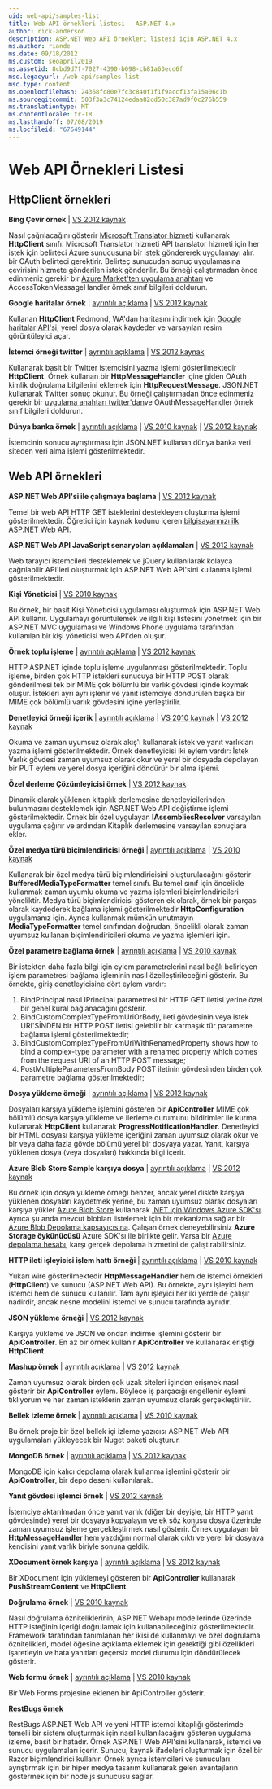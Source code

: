 ```yaml
---
uid: web-api/samples-list
title: Web API örnekleri listesi - ASP.NET 4.x
author: rick-anderson
description: ASP.NET Web API örnekleri listesi için ASP.NET 4.x
ms.author: riande
ms.date: 09/18/2012
ms.custom: seoapril2019
ms.assetid: 8cbd9d7f-7027-4390-b098-cb81a63ecd6f
msc.legacyurl: /web-api/samples-list
msc.type: content
ms.openlocfilehash: 24368fc80e7fc3c840f1f1f9accf13fa15a06c1b
ms.sourcegitcommit: 503f3a3c74124edaa82cd50c387ad9f0c276b559
ms.translationtype: MT
ms.contentlocale: tr-TR
ms.lasthandoff: 07/08/2019
ms.locfileid: "67649144"
---
```

# <a name="web-api-samples-list"></a>Web API Örnekleri Listesi

## <a name="httpclient-samples"></a>HttpClient örnekleri

**Bing Çevir örnek** | [VS 2012 kaynak](https://github.com/aspnet/samples/blob/master/samples/aspnet/HttpClient/BingTranslateSample)

Nasıl çağrılacağını gösterir [Microsoft Translator hizmeti](https://msdn.microsoft.com/library/ff512419.aspx) kullanarak **HttpClient** sınıfı. Microsoft Translator hizmeti API translator hizmeti için her istek için belirteci Azure sunucusuna bir istek göndererek uygulamayı alır. bir OAuth belirteci gerektirir. Belirteç sunucudan sonuç uygulamasına çevirisini hizmete gönderilen istek gönderilir. Bu örneği çalıştırmadan önce edinmeniz gerekir bir [Azure Market'ten uygulama anahtarı](https://msdn.microsoft.com/library/hh454950.aspx) ve AccessTokenMessageHandler örnek sınıf bilgileri doldurun.

**Google haritalar örnek** | [ayrıntılı açıklama](https://blogs.msdn.com/b/henrikn/archive/2012/02/17/downloading-a-google-map-to-local-file.aspx) | [VS 2012 kaynak](https://github.com/aspnet/samples/blob/master/samples/aspnet/HttpClient/GoogleMapsSample)

Kullanan **HttpClient** Redmond, WA'dan haritasını indirmek için [Google haritalar API'si](https://developers.google.com/maps/), yerel dosya olarak kaydeder ve varsayılan resim görüntüleyici açar.

**İstemci örneği twitter** | [ayrıntılı açıklama](https://blogs.msdn.com/b/henrikn/archive/2012/02/16/extending-httpclient-with-oauth-to-access-twitter.aspx) | [VS 2012 kaynak](https://github.com/aspnet/samples/blob/master/samples/aspnet/HttpClient/TwitterSample)

Kullanarak basit bir Twitter istemcisini yazma işlemi gösterilmektedir **HttpClient**. Örnek kullanan bir **HttpMessageHandler** içine giden OAuth kimlik doğrulama bilgilerini eklemek için **HttpRequestMessage**. JSON.NET kullanarak Twitter sonuç okunur. Bu örneği çalıştırmadan önce edinmeniz gerekir bir [uygulama anahtarı twitter'dan](https://dev.twitter.com/)ve OAuthMessageHandler örnek sınıf bilgileri doldurun.

**Dünya banka örnek** | [ayrıntılı açıklama](https://blogs.msdn.com/b/henrikn/archive/2012/02/16/httpclient-is-here.aspx) | [VS 2010 kaynak](https://github.com/aspnet/samples/blob/master/samples/aspnet/HttpClient/WorldBankSample/Net40) | [VS 2012 kaynak](https://github.com/aspnet/samples/blob/master/samples/aspnet/HttpClient/WorldBankSample/Net45)

İstemcinin sonucu ayrıştırması için JSON.NET kullanan dünya banka veri siteden veri alma işlemi gösterilmektedir.

## <a name="web-api-samples"></a>Web API örnekleri

**ASP.NET Web API'si ile çalışmaya başlama** | [VS 2012 kaynak](overview/getting-started-with-aspnet-web-api/tutorial-your-first-web-api.md)

Temel bir web API HTTP GET isteklerini destekleyen oluşturma işlemi gösterilmektedir. Öğretici için kaynak kodunu içeren [bilgisayarınızı ilk ASP.NET Web API](overview/getting-started-with-aspnet-web-api/tutorial-your-first-web-api.md).

**ASP.NET Web API JavaScript senaryoları açıklamaları** | [VS 2012 kaynak](https://code.msdn.microsoft.com/ASPNET-Web-API-JavaScript-d0d64dd7)

Web tarayıcı istemcileri desteklemek ve jQuery kullanılarak kolayca çağrılabilir API'leri oluşturmak için ASP.NET Web API'sini kullanma işlemi gösterilmektedir.

**Kişi Yöneticisi** | [VS 2010 kaynak](https://code.msdn.microsoft.com/Contact-Manager-Web-API-0e8e373d)

Bu örnek, bir basit Kişi Yöneticisi uygulaması oluşturmak için ASP.NET Web API kullanır. Uygulamayı görüntülemek ve ilgili kişi listesini yönetmek için bir ASP.NET MVC uygulaması ve Windows Phone uygulama tarafından kullanılan bir kişi yöneticisi web API'den oluşur.

**Örnek toplu işleme** | [ayrıntılı açıklama](http://trocolate.wordpress.com/2012/07/19/mitigate-issue-260-in-batching-scenario/) | [VS 2012 kaynak](https://github.com/aspnet/samples/blob/master/samples/aspnet/WebApi/BatchSample)

HTTP ASP.NET içinde toplu işleme uygulanması gösterilmektedir. Toplu işleme, birden çok HTTP istekleri sunucuya bir HTTP POST olarak gönderilmesi tek bir MIME çok bölümlü bir varlık gövdesi içinde koymak oluşur. İstekleri ayrı ayrı işlenir ve yanıt istemciye döndürülen başka bir MIME çok bölümlü varlık gövdesini içine yerleştirilir.

**Denetleyici örneği içerik** | [ayrıntılı açıklama](https://blogs.msdn.com/b/henrikn/archive/2012/02/24/async-actions-in-asp-net-web-api.aspx) | [VS 2010 kaynak](https://github.com/aspnet/samples/blob/master/samples/aspnet/WebApi/ContentControllerSample/Net40) | [VS 2012 kaynak](https://github.com/aspnet/samples/blob/master/samples/aspnet/WebApi/ContentControllerSample/Net45)

Okuma ve zaman uyumsuz olarak akış'ı kullanarak istek ve yanıt varlıkları yazma işlemi gösterilmektedir. Örnek denetleyicisi iki eylem vardır: İstek Varlık gövdesi zaman uyumsuz olarak okur ve yerel bir dosyada depolayan bir PUT eylem ve yerel dosya içeriğini döndürür bir alma işlemi.

**Özel derleme Çözümleyicisi örnek** | [VS 2012 kaynak](https://github.com/aspnet/samples/blob/master/samples/aspnet/WebApi/CustomAssemblyResolverSample)

Dinamik olarak yüklenen kitaplık derlemesine denetleyicilerinden bulunmasını desteklemek için ASP.NET Web API değiştirme işlemi gösterilmektedir. Örnek bir özel uygulayan **IAssembliesResolver** varsayılan uygulama çağırır ve ardından Kitaplık derlemesine varsayılan sonuçlara ekler.

**Özel medya türü biçimlendiricisi örneği** | [ayrıntılı açıklama](https://blogs.msdn.com/b/henrikn/archive/2012/04/23/using-cookies-with-asp-net-web-api.aspx) | [VS 2010 kaynak](https://github.com/aspnet/samples/blob/master/samples/aspnet/WebApi/CustomMediaTypeFormatterSample)

Kullanarak bir özel medya türü biçimlendiricisini oluşturulacağını gösterir **BufferedMediaTypeFormatter** temel sınıfı. Bu temel sınıf için öncelikle kullanmak zaman uyumlu okuma ve yazma işlemleri biçimlendiricileri yöneliktir. Medya türü biçimlendiricisi gösteren ek olarak, örnek bir parçası olarak kaydederek bağlama işlemi gösterilmektedir **HttpConfiguration** uygulamanız için. Ayrıca kullanmak mümkün unutmayın **MediaTypeFormatter** temel sınıfından doğrudan, öncelikli olarak zaman uyumsuz kullanan biçimlendiricileri okuma ve yazma işlemleri için.

**Özel parametre bağlama örnek** | [ayrıntılı açıklama](https://blogs.msdn.com/b/jmstall/archive/2012/05/11/webapi-parameter-binding-under-the-hood.aspx) | [VS 2010 kaynak](https://github.com/aspnet/samples/blob/master/samples/aspnet/WebApi/CustomParameterBinding)

Bir istekten daha fazla bilgi için eylem parametrelerini nasıl bağlı belirleyen işlem parametresi bağlama işleminin nasıl özelleştirileceğini gösterir. Bu örnekte, giriş denetleyicisine dört eylem vardır:

1. BindPrincipal nasıl IPrincipal parametresi bir HTTP GET iletisi yerine özel bir genel kural bağlanacağını gösterir.
2. BindCustomComplexTypeFromUriOrBody, ileti gövdesinin veya istek URI'SİNDEN bir HTTP POST iletisi gelebilir bir karmaşık tür parametre bağlama işlemi gösterilmektedir;
3. BindCustomComplexTypeFromUriWithRenamedProperty shows how to bind a complex-type parameter with a renamed property which comes from the request URI of an HTTP POST message;
4. PostMultipleParametersFromBody POST iletinin gövdesinden birden çok parametre bağlama gösterilmektedir;

**Dosya yükleme örneği** | [ayrıntılı açıklama](https://blogs.msdn.com/b/henrikn/archive/2012/03/01/file-upload-and-asp-net-web-api.aspx) | [VS 2012 kaynak](https://github.com/aspnet/samples/tree/master/samples/aspnet/WebApi/FileUploadSample)

Dosyaları karşıya yükleme işlemini gösteren bir **ApiController** MIME çok bölümlü dosya karşıya yükleme ve ilerleme durumunu bildirimler ile kurma kullanarak **HttpClient** kullanarak **ProgressNotificationHandler**. Denetleyici bir HTML dosyası karşıya yükleme içeriğini zaman uyumsuz olarak okur ve bir veya daha fazla gövde bölümü yerel bir dosyaya yazar. Yanıt, karşıya yüklenen dosya (veya dosyaları) hakkında bilgi içerir.

**Azure Blob Store Sample karşıya dosya** | [ayrıntılı açıklama](https://blogs.msdn.com/b/yaohuang1/archive/2012/07/02/asp-net-web-api-and-azure-blob-storage.aspx) | [VS 2012 kaynak](https://github.com/aspnet/samples/tree/master/samples/aspnet/WebApi/AzureBlobsFileUploadSample)

Bu örnek için dosya yükleme örneği benzer, ancak yerel diskte karşıya yüklenen dosyaları kaydetmek yerine, bu zaman uyumsuz olarak dosyaları karşıya yükler [Azure Blob Store](https://docs.microsoft.com/azure/storage/blobs/storage-dotnet-how-to-use-blobs) kullanarak [.NET için Windows Azure SDK'sı](https://www.windowsazure.com/develop/net/). Ayrıca şu anda mevcut blobları listelemek için bir mekanizma sağlar bir [Azure Blob Depolama kapsayıcısına](https://docs.microsoft.com/azure/storage/blobs/storage-dotnet-how-to-use-blobs). Çalışan örnek deneyebilirsiniz **Azure Storage öykünücüsü** Azure SDK'sı ile birlikte gelir. Varsa bir [Azure depolama hesabı](https://docs.microsoft.com/azure/storage/blobs/storage-dotnet-how-to-use-blobs), karşı gerçek depolama hizmetini de çalıştırabilirsiniz.

**HTTP ileti işleyicisi işlem hattı örneği** | [ayrıntılı açıklama](https://blogs.msdn.com/b/henrikn/archive/2012/08/07/httpclient-httpclienthandler-and-httpwebrequesthandler.aspx) | [VS 2010 kaynak](https://github.com/aspnet/samples/tree/master/samples/aspnet/WebApi/HttpMessageHandlerPipelineSample)

Yukarı wire gösterilmektedir **HttpMessageHandler** hem de istemci örnekleri (**HttpClient**) ve sunucu (ASP.NET Web API). Bu örnekte, aynı işleyici hem istemci hem de sunucu kullanılır. Tam aynı işleyici her iki yerde de çalışır nadirdir, ancak nesne modelini istemci ve sunucu tarafında aynıdır.

**JSON yükleme örneği** | [VS 2012 kaynak](https://github.com/aspnet/samples/tree/master/samples/aspnet/WebApi/JsonUploadSample)

Karşıya yükleme ve JSON ve ondan indirme işlemini gösterir bir **ApiController**. En az bir örnek kullanır **ApiController** ve kullanarak eriştiği **HttpClient**.

**Mashup örnek** | [ayrıntılı açıklama](https://blogs.msdn.com/b/henrikn/archive/2012/03/03/async-mashups-using-asp-net-web-api.aspx) | [VS 2012 kaynak](https://github.com/aspnet/samples/tree/master/samples/aspnet/WebApi/MashupSample)

Zaman uyumsuz olarak birden çok uzak siteleri içinden erişmek nasıl gösterir bir **ApiController** eylem. Böylece iş parçacığı engellenir eylemi tıklıyorum ve her zaman isteklerin zaman uyumsuz olarak gerçekleştirilir.

**Bellek izleme örnek** | [ayrıntılı açıklama](https://blogs.msdn.com/b/roncain/archive/2012/04/12/tracing-in-asp-net-web-api.aspx) | [VS 2010 kaynak](https://github.com/aspnet/samples/tree/master/samples/aspnet/WebApi/MemoryTracingSample)

Bu örnek proje bir özel bellek içi izleme yazıcısı ASP.NET Web API uygulamaları yükleyecek bir Nuget paketi oluşturur.

**MongoDB örnek** | [ayrıntılı açıklama](https://blogs.msdn.com/b/henrikn/archive/2012/02/19/using-web-api-with-mongodb.aspx) | [VS 2012 kaynak](https://github.com/aspnet/samples/tree/master/samples/aspnet/WebApi/MongoSample)

MongoDB için kalıcı depolama olarak kullanma işlemini gösterir bir **ApiController**, bir depo deseni kullanılarak.

**Yanıt gövdesi işlemci örnek** | [VS 2012 kaynak](https://github.com/aspnet/samples/tree/master/samples/aspnet/WebApi/ResponseEntityProcessorSample)

İstemciye aktarılmadan önce yanıt varlık (diğer bir deyişle, bir HTTP yanıt gövdesinde) yerel bir dosyaya kopyalayın ve ek söz konusu dosya üzerinde zaman uyumsuz işleme gerçekleştirmek nasıl gösterir. Örnek uygulayan bir **HttpMessageHandler** hem yazdığını normal olarak çıktı ve yerel bir dosyaya kendisini yanıt varlık biriyle sonuna geldik.

**XDocument örnek karşıya** | [ayrıntılı açıklama](https://blogs.msdn.com/b/henrikn/archive/2012/02/17/push-and-pull-streams-using-httpclient.aspx) | [VS 2012 kaynak](https://github.com/aspnet/samples/tree/master/samples/aspnet/WebApi/UploadXDocumentSample)

Bir XDocument için yüklemeyi gösteren bir **ApiController** kullanarak **PushStreamContent** ve **HttpClient**.

**Doğrulama örnek** | [VS 2010 kaynak](https://github.com/aspnet/samples/tree/master/samples/aspnet/WebApi/ValidationSample)

Nasıl doğrulama özniteliklerinin, ASP.NET Webapı modellerinde üzerinde HTTP isteğinin içeriği doğrulamak için kullanabileceğiniz gösterilmektedir. Framework tarafından tanımlanan her ikisi de kullanmayı ve özel doğrulama öznitelikleri, model öğesine açıklama eklemek için gerektiği gibi özellikleri işaretleyin ve hata yanıtları geçersiz model durumu için döndürülecek gösterir.

**Web formu örnek** | [ayrıntılı açıklama](https://blogs.msdn.com/b/henrikn/archive/2012/02/23/using-asp-net-web-api-with-asp-net-web-forms.aspx) | [VS 2010 kaynak](https://github.com/aspnet/samples/tree/master/samples/aspnet/WebApi/WebFormSample)

Bir Web Forms projesine eklenen bir ApiController gösterir.

**[RestBugs örnek](https://github.com/howarddierking/RestBugs)**

RestBugs ASP.NET Web API ve yeni HTTP istemci kitaplığı gösterimde temelli bir sistem oluşturmak için nasıl kullanılacağını gösteren uygulama izleme, basit bir hatadır. Örnek ASP.NET Web API'sini kullanarak, istemci ve sunucu uygulamaları içerir. Sunucu, kaynak ifadeleri oluşturmak için özel bir Razor biçimlendirici kullanır. Örnek ayrıca istemcileri ve sunucuları ayrıştırmak için bir hiper medya tasarım kullanarak gelen avantajların göstermek için bir node.js sunucusu sağlar.
